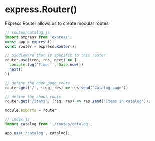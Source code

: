 # express.Router()

Express Router allows us to create modular routes

```javascript
// routes/catalog.js
import express from 'express';
const app = express();
const router = express.Router();

// middleware that is specific to this router
router.use((req, res, next) => {
  console.log('Time: ', Date.now())
  next()
})

// define the home page route
router.get('/', (req, res) => res.send('Catalog page'))

// define the about route
router.get('/items', (req, res) => res.send('Items in catalog'));

module.exports = router

// index.js
import catalog from './routes/catalog';

app.use('/catalog', catalog);

```







